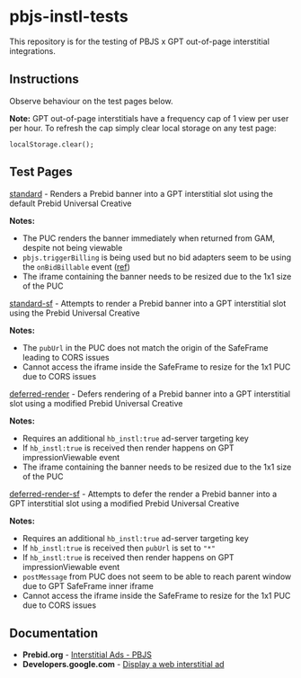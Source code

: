 # pbjs-instl-tests

This repository is for the testing of PBJS x GPT out-of-page interstitial integrations.

## Instructions

Observe behaviour on the test pages below. 

**Note:** GPT out-of-page interstitials have a frequency cap of 1 view per user per hour. To refresh the cap simply clear local storage on any test page:

```
localStorage.clear();
```

## Test Pages

[standard](https://ourcraig.github.io/pbjs-instl-tests/standard) - Renders a Prebid banner into a GPT interstitial slot using the default Prebid Universal Creative

**Notes:**
* The PUC renders the banner immediately when returned from GAM, despite not being viewable
* `pbjs.triggerBilling` is being used but no bid adapters seem to be using the `onBidBillable` event ([ref](https://github.com/search?q=repo%3Aprebid%2FPrebid.js+onBidBillable&type=code))
* The iframe containing the banner needs to be resized due to the 1x1 size of the PUC

[standard-sf](https://ourcraig.github.io/pbjs-instl-tests/standard-sf) - Attempts to render a Prebid banner into a GPT interstitial slot using the Prebid Universal Creative

**Notes:**
* The `pubUrl` in the PUC does not match the origin of the SafeFrame leading to CORS issues
* Cannot access the iframe inside the SafeFrame to resize for the 1x1 PUC due to CORS issues

[deferred-render](https://ourcraig.github.io/pbjs-instl-tests/deferred-render) - Defers rendering of a Prebid banner into a GPT interstitial slot using a modified Prebid Universal Creative

**Notes:**
* Requires an additional `hb_instl:true` ad-server targeting key
* If `hb_instl:true` is received then render happens on GPT impressionViewable event
* The iframe containing the banner needs to be resized due to the 1x1 size of the PUC

[deferred-render-sf](https://ourcraig.github.io/pbjs-instl-tests/deferred-render-sf) - Attempts to defer the render a Prebid banner into a GPT interstitial slot using a modified Prebid Universal Creative

**Notes:**
* Requires an additional `hb_instl:true` ad-server targeting key
* If `hb_instl:true` is received then `pubUrl` is set to `"*"`
* If `hb_instl:true` is received then render happens on GPT impressionViewable event
* `postMessage` from PUC does not seem to be able to reach parent window due to GPT SafeFrame inner iframe
* Cannot access the iframe inside the SafeFrame to resize for the 1x1 PUC due to CORS issues

## Documentation

* **Prebid.org** - [Interstitial Ads - PBJS](https://docs.prebid.org/features/InterstitialAds.html)
* **Developers.google.com** - [Display a web interstitial ad](https://developers.google.com/publisher-tag/samples/display-web-interstitial-ad)